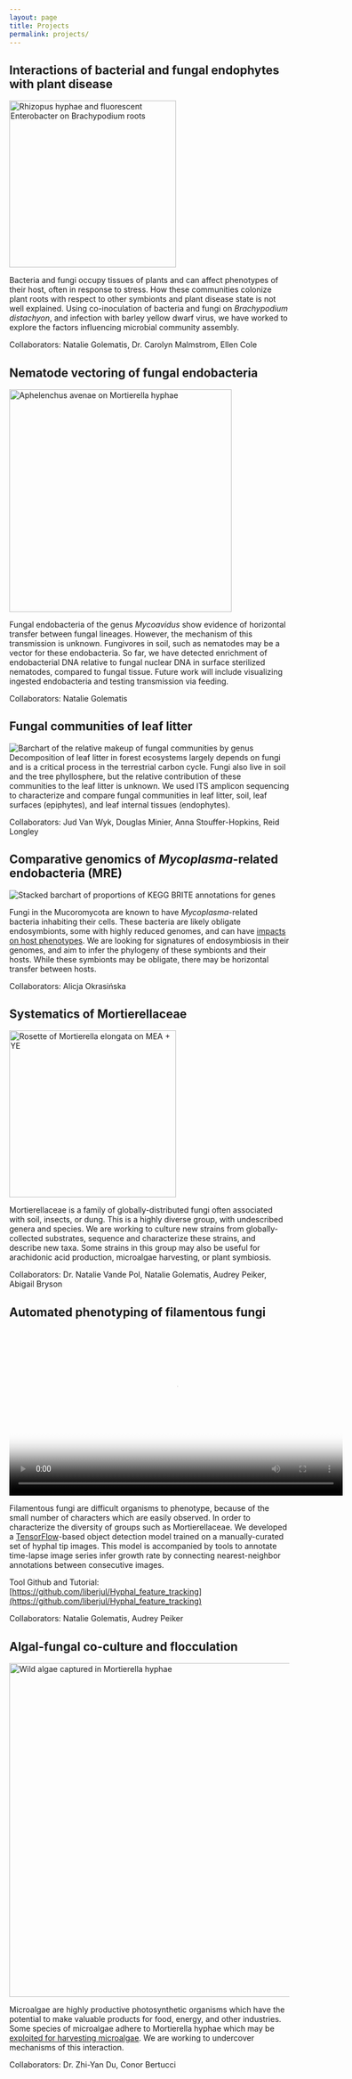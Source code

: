 ```yaml
---
layout: page
title: Projects
permalink: projects/
---
```

## Interactions of bacterial and fungal endophytes with plant disease
<img src="/images/Rhizopus_w_roots.jpg" alt="Rhizopus hyphae and fluorescent Enterobacter on Brachypodium roots" width="300"/>

Bacteria and fungi occupy tissues of plants and can affect phenotypes of their host, often in response to stress. How these communities colonize plant roots with respect to other symbionts and plant disease state is not well explained. Using co-inoculation of bacteria and fungi on <i>Brachypodium distachyon</i>, and infection with barley yellow dwarf virus, we have worked to explore the factors influencing microbial community assembly.

Collaborators: Natalie Golematis, Dr. Carolyn Malmstrom, Ellen Cole

## Nematode vectoring of fungal endobacteria
<img src="/images/Aphe_avenae_100x.jpg" alt="Aphelenchus avenae on Mortierella hyphae" width="400"/>

Fungal endobacteria of the genus <i>Mycoavidus</i> show evidence of horizontal transfer between fungal lineages. However, the mechanism of this transmission is unknown. Fungivores in soil, such as nematodes may be a vector for these endobacteria. So far, we have detected enrichment of endobacterial DNA relative to fungal nuclear DNA in surface sterilized nematodes, compared to fungal tissue. Future work will include visualizing ingested endobacteria and testing transmission via feeding.

Collaborators: Natalie Golematis

## Fungal communities of leaf litter
![Barchart of the relative makeup of fungal communities by genus](/images/top30_genera_gg_constax.png)
Decomposition of leaf litter in forest ecosystems largely depends on fungi and is a critical process in the terrestrial carbon cycle. Fungi also live in soil and the tree phyllosphere, but the relative contribution of these communities to the leaf litter is unknown. We used ITS amplicon sequencing to characterize and compare fungal communities in leaf litter, soil, leaf surfaces (epiphytes), and leaf internal tissues (endophytes).

Collaborators: Jud Van Wyk, Douglas Minier, Anna Stouffer-Hopkins, Reid Longley

## Comparative genomics of <i>Mycoplasma</i>-related endobacteria (MRE)
![Stacked barchart of proportions of KEGG BRITE annotations for genes](/images/Level2_BRITE_barplot.png)

Fungi in the Mucoromycota are known to have <i>Mycoplasma</i>-related bacteria inhabiting their cells. These bacteria are likely obligate endosymbionts, some with highly reduced genomes, and can have [impacts on host phenotypes](https://www.nature.com/articles/s41396-018-0053-9). We are looking for signatures of endosymbiosis in their genomes, and aim to infer the phylogeny of these symbionts and their hosts. While these symbionts may be
obligate, there may be horizontal transfer between hosts.

Collaborators: Alicja Okrasińska
## Systematics of Mortierellaceae
<img src="/images/Mortierella_rosette.jpg" alt="Rosette of Mortierella elongata on MEA + YE" width="300"/>

Mortierellaceae is a family of globally-distributed fungi often associated with soil, insects, or dung. This is a highly diverse group, with undescribed genera and species. We are working to culture new strains from globally-collected substrates, sequence and characterize these strains, and describe new taxa. Some strains in this group may also be useful for arachidonic acid production, microalgae harvesting, or plant symbiosis.

Collaborators: Dr. Natalie Vande Pol, Natalie Golematis, Audrey Peiker, Abigail Bryson

## Automated phenotyping of filamentous fungi
<video src="/images/tip_tracking_vid.mp4" poster="/images/tip_tracking_poster.jpg" width="600" controls preload></video>

Filamentous fungi are difficult organisms to phenotype, because of the small number of characters which are easily observed. In order to characterize the diversity of groups such as Mortierellaceae. We developed a [TensorFlow](https://www.tensorflow.org/)-based object detection model trained on a manually-curated set of hyphal tip images. This model is accompanied by tools to annotate time-lapse image series infer growth rate by connecting nearest-neighbor annotations between consecutive images.

Tool Github and Tutorial: [https://github.com/liberjul/Hyphal_feature_tracking](https://github.com/liberjul/Hyphal_feature_tracking)

Collaborators: Natalie Golematis, Audrey Peiker

## Algal-fungal co-culture and flocculation
<img src="/images/Algae_010.jpg" alt="Wild algae captured in Mortierella hyphae" width="600"/>

Microalgae are highly productive photosynthetic organisms which have the potential to make valuable products for food, energy, and other industries. Some species of microalgae adhere to Mortierella hyphae which may be [exploited for harvesting microalgae](https://biotechnologyforbiofuels.biomedcentral.com/articles/10.1186/s13068-018-1172-2). We are working to undercover mechanisms of this interaction.

Collaborators: Dr. Zhi-Yan Du, Conor Bertucci
